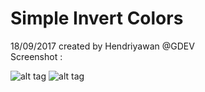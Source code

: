 # Simple Invert Colors
18/09/2017 created by Hendriyawan @GDEV <br>
Screenshot : <br>

![alt tag](https://raw.githubusercontent.com/mrSilent0598/InvertColors/master/ss1.png)
![alt tag](https://raw.githubusercontent.com/mrSilent0598/InvertColors/master.ss2.png)